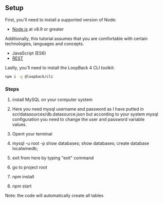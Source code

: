 
## Setup

First, you'll need to install a supported version of Node:

- [Node.js](https://nodejs.org/en/) at v8.9 or greater

Additionally, this tutorial assumes that you are comfortable with certain
technologies, languages and concepts.

- JavaScript (ES6)
- [REST](http://www.restapitutorial.com/lessons/whatisrest.html)

Lastly, you'll need to install the LoopBack 4 CLI toolkit:

```sh
npm i -g @loopback/cli
```

### Steps

 1. install MySQL on your computer system

 2.  Here you need mysql username and password as I have putted
 in scr/datasources/db.datasource.json  but according to your system mysql configuration you need to change the user and password
 variable values.
 3. Opent your terminal

 4.  mysql -u root -p
     show databases;
     show databases;
     create database localwinedb;


5. exit from here by typing "exit" command

6. go to project root

7. npm install

8. npm start

Note: the code will automatically create all tables


